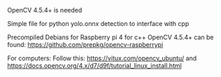 OpenCV 4.5.4+ is needed 

Simple file for python yolo.onnx detection to interface with cpp

Precompiled Debians for Raspberry pi 4 for c++ OpenCV 4.5.4+ can be found:
https://github.com/prepkg/opencv-raspberrypi

For computers:
Follow this:
https://vitux.com/opencv_ubuntu/
and
https://docs.opencv.org/4.x/d7/d9f/tutorial_linux_install.html

